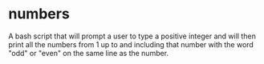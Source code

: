 # numbers

A bash script that will prompt a user to type a positive integer and will then print all the numbers from 1 up to and including that number with the word "odd" or "even" on the same line as the number.
